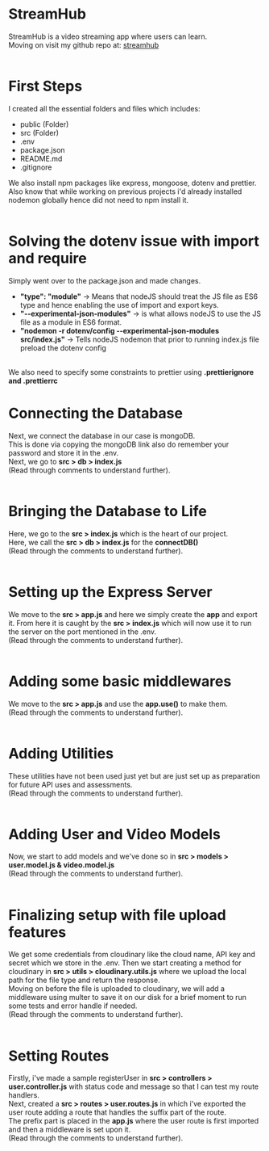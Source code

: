 # StreamHub
StreamHub is a video streaming app where users can learn.<br>
Moving on visit my github repo at:
[streamhub](https://github.com/AraizNaqvi/StreamHub)
<br><br>

# First Steps
I created all the essential folders and files which includes:
- public (Folder)
- src (Folder)
- .env
- package.json
- README.md
- .gitignore

We also install npm packages like express, mongoose, dotenv and prettier.<br>
Also know that while working on previous projects i'd already installed nodemon globally hence did not need to npm install it.
<br><br>

# Solving the dotenv issue with import and require
Simply went over to the package.json and made changes.
- **"type": "module"** -> Means that nodeJS should treat the JS file as ES6 type and hence enabling the use of import and export keys.
- **"--experimental-json-modules"** -> is what allows nodeJS to use the JS file as a module in ES6 format.
- **"nodemon -r dotenv/config --experimental-json-modules src/index.js"** -> Tells nodeJS nodemon that prior to running index.js file preload the dotenv config
<br><br>

We also need to specify some constraints to prettier using **.prettierignore and .prettierrc**

# Connecting the Database
Next, we connect the database in our case is mongoDB.<br>
This is done via copying the mongoDB link also do remember your password and store it in the .env.<br>
Next, we go to  **src > db > index.js**  <br>(Read through comments to understand further).
<br><br>

# Bringing the Database to Life
Here, we go to the **src > index.js** which is the heart of our project.<br>
Here, we call the **src > db > index.js** for the **connectDB()** <br>(Read through the comments to understand further).
<br><br>

# Setting up the Express Server
We move to the **src > app.js** and here we simply create the **app** and export it. From here it is caught by the **src > index.js** which will now use it to run the server on the port mentioned in the .env.
<br>(Read through the comments to understand further).
<br><br>

# Adding some basic middlewares
We move to the **src > app.js** and use the **app.use()** to make them.
<br>(Read through the comments to understand further).
<br><br>

# Adding Utilities
These utilities have not been used just yet but are just set up as preparation for future API uses and assessments.
<br>(Read through the comments to understand further).
<br><br>

# Adding User and Video Models
Now, we start to add models and we've done so in **src > models > user.model.js & video.model.js**
<br>(Read through the comments to understand further).
<br><br>

# Finalizing setup with file upload features
We get some credentials from cloudinary like the cloud name, API key and secret which we store in the .env. Then we start creating a method for cloudinary in **src > utils > cloudinary.utils.js** where we upload the local path for the file type and return the response.<br>
Moving on before the file is uploaded to cloudinary, we will add a middleware using multer to save it on our disk for a brief moment to run some tests and error handle if needed.
<br>(Read through the comments to understand further).
<br><br>

# Setting Routes
Firstly, i've made a sample registerUser in **src > controllers > user.controller.js** with status code and message so that I can test my route handlers.<br>
Next, created a **src > routes > user.routes.js** in which i've exported the user route adding a route that handles the suffix part of the route.<br>
The prefix part is placed in the **app.js** where the user route is first imported and then a middleware is set upon it.
<br>(Read through the comments to understand further).
<br><br>
